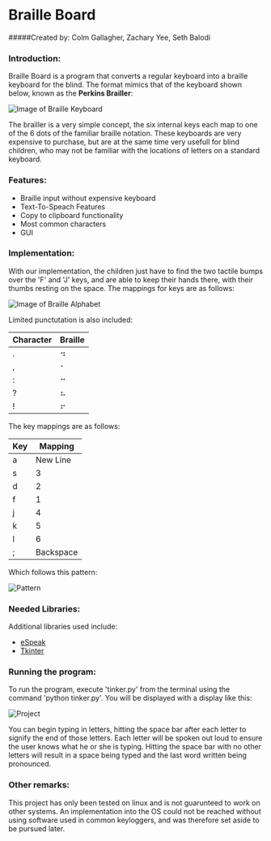 # Braille Board
#####Created by: Colm Gallagher, Zachary Yee, Seth Balodi
### Introduction:
Braille Board is a program that converts a regular keyboard into a braille keyboard for the blind. The format mimics that of the keyboard shown below, known as the **Perkins Brailler**:

![Image of Braille Keyboard](https://images.indiegogo.com/file_attachments/309591/files/20140115014447-BrailleKeyboard.jpg?1389779087)

The brailler is a very simple concept, the six internal keys each map to one of the 6 dots of the familiar braille notation. These keyboards are very expensive to purchase, but are at the same time very usefull for blind children, who may not be familiar with the locations of letters on a standard keyboard.

### Features:
* Braille input without expensive keyboard
* Text-To-Speach Features
* Copy to clipboard functionality
* Most common characters
* GUI

### Implementation:
With our implementation, the children just have to find the two tactile bumps over the 'F' and 'J' keys, and are able to keep their hands there, with their thumbs resting on the space. The mappings for keys are as follows:

![Image of Braille Alphabet](http://faculty.washington.edu/chudler/gif/braille.gif)

Limited punctutation is also included:

| Character | Braille  |
| --------- | -------  |
| .         | &#x2832; |
| ,         | &#x2802; |
| :         | &#x2812; |
| ?         | &#x2826; |
| !         | &#x2816; |

The key mappings are as follows:

Key | Mapping
----| -------
a | New Line
s | 3
d | 2
f | 1
j | 4
k | 5
l | 6
; | Backspace

Which follows this pattern:

![Pattern](http://www.faculty.umb.edu/wendy_buckley/BrailleI/class01/images/image001.jpg)

### Needed Libraries:
Additional libraries used include:
* [eSpeak](http://espeak.sourceforge.net/)
* [Tkinter](https://wiki.python.org/moin/TkInter)

### Running the program:
To run the program, execute 'tinker.py' from the terminal using the command 'python tinker.py'.
You will be displayed with a display like this:

![Project](http://i.imgur.com/9xJNlia.png)

You can begin typing in letters, hitting the space bar after each letter to signify the end of those letters. Each letter will be spoken out loud to ensure the user knows what he or she is typing. Hitting the space bar with no other letters will result in a space being typed and the last word written being pronounced. 

### Other remarks:
This project has only been tested on linux and is not guarunteed to work on other systems. An implementation into the OS could not be reached without using software used in common keyloggers, and was therefore set aside to be pursued later. 
